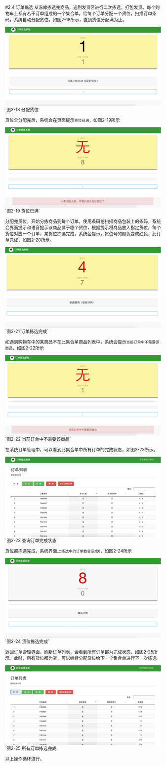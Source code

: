 #2.4 订单拣选
从冻库拣选完商品，送到发货区进行二次拣选，打包发货。每个购物车上都有若干订单组成的一个集合单，给每个订单分配一个货位，扫描订单条码，系统自动分配货位，如图2-18所示，直到货位分配满为止。

<img src="images/货位分配.png" width = "" height = "" alt="拣选系统" align=center />
`图2-18 分配货位`

货位全分配完后，系统会在页面提示`货位已满`，如图2-19所示

<img src="images/货位已满.png" width = "" height = "" alt="拣选系统" align=center />
`图2-19 货位已满`

分配完货位，开始分拣商品到每个订单，使用条码枪扫描商品包装上的条码，系统会界面提示和语音提示该商品属于哪个货位，根据提示将商品放入指定货位，每个货位对应一个订单，某货位拣选完成，系统会提示，货位号的颜色变成红色，此订单完成，如图2-20所示。

<img src="images/单个订单拣选完成.png" width = "" height = "" alt="拣选系统" align=center />
`图2-21 订单拣选完成`

如遇到购物车中的某商品不在此集合单商品列表中，系统会提示`当前订单中不需要该商品`，如图2-22所示

<img src="images/当前订单不需要该产品.png" width = "" height = "" alt="拣选系统" align=center />
`图2-22 当前订单中不需要该商品`

在系统订单管理中，可以看到此集合单中所有订单的完成状态，如图2-23所示。

<img src="images/订单列表查看完成情况.png" width = "" height = "" alt="拣选系统" align=center />
`图2-23 查询订单完成状态`

货位都拣选完成，系统界面上`拣选中的订单数会变成0`，如图2-24所示

<img src="images/货位都拣选完成.png" width = "" height = "" alt="拣选系统" align=center />
`图2-24 货位拣选完成`

返回订单管理界面，刷新订单列表，会看到所有订单都为完成状态，如图2-25所示。此时，所有货位都为空，可以继续分配货位给下一个集合单进行下一次拣选。

<img src="images/订单列表中全部完成.png" width = "" height = "" alt="拣选系统" align=center />
`图2-25 所有订单拣选完成`

以上操作循环进行。
